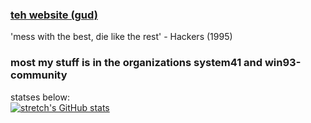 ### [teh website (gud)](https://dev.page/its-pablo)
'mess with the best, die like the rest' - Hackers (1995)

### **most my stuff is in the organizations system41 and win93-community**

statses below:  
[![stretch's GitHub stats](https://github-readme-stats.vercel.app/api?username=its-pablo)](https://github.com/anuraghazra/github-readme-stats)
